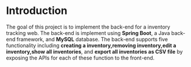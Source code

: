 # Introduction
The goal of this project is to implement the back-end for a inventory tracking web. The back-end is implement using **Spring Boot**, a Java back-end framework, and **MySQL** database. The back-end supports five functionality including **creating a inventory,removing inventory,edit a inventory,show all inventories**, and **export all inventories as CSV file** by exposing the APIs for each of these function to the front-end.
